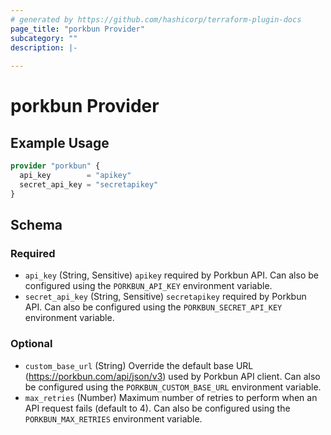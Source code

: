 ```yaml
---
# generated by https://github.com/hashicorp/terraform-plugin-docs
page_title: "porkbun Provider"
subcategory: ""
description: |-
  
---
```


# porkbun Provider



## Example Usage

```terraform
provider "porkbun" {
  api_key        = "apikey"
  secret_api_key = "secretapikey"
}
```

<!-- schema generated by tfplugindocs -->
## Schema

### Required

- `api_key` (String, Sensitive) `apikey` required by Porkbun API. Can also be configured using the `PORKBUN_API_KEY` environment variable.
- `secret_api_key` (String, Sensitive) `secretapikey` required by Porkbun API. Can also be configured using the `PORKBUN_SECRET_API_KEY` environment variable.

### Optional

- `custom_base_url` (String) Override the default base URL (https://porkbun.com/api/json/v3) used by Porkbun API client. Can also be configured using the `PORKBUN_CUSTOM_BASE_URL` environment variable.
- `max_retries` (Number) Maximum number of retries to perform when an API request fails (default to 4). Can also be configured using the `PORKBUN_MAX_RETRIES` environment variable.
